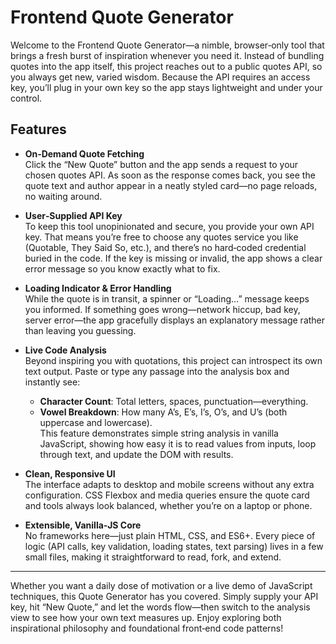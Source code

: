 # Frontend Quote Generator

Welcome to the Frontend Quote Generator—a nimble, browser‑only tool that brings a fresh burst of inspiration whenever you need it. Instead of bundling quotes into the app itself, this project reaches out to a public quotes API, so you always get new, varied wisdom. Because the API requires an access key, you’ll plug in your own key so the app stays lightweight and under your control.

## Features

- **On‑Demand Quote Fetching**  
  Click the “New Quote” button and the app sends a request to your chosen quotes API. As soon as the response comes back, you see the quote text and author appear in a neatly styled card—no page reloads, no waiting around.

- **User‑Supplied API Key**  
  To keep this tool unopinionated and secure, you provide your own API key. That means you’re free to choose any quotes service you like (Quotable, They Said So, etc.), and there’s no hard‑coded credential buried in the code. If the key is missing or invalid, the app shows a clear error message so you know exactly what to fix.

- **Loading Indicator & Error Handling**  
  While the quote is in transit, a spinner or “Loading…” message keeps you informed. If something goes wrong—network hiccup, bad key, server error—the app gracefully displays an explanatory message rather than leaving you guessing.

- **Live Code Analysis**  
  Beyond inspiring you with quotations, this project can introspect its own text output. Paste or type any passage into the analysis box and instantly see:
  - **Character Count**: Total letters, spaces, punctuation—everything.
  - **Vowel Breakdown**: How many A’s, E’s, I’s, O’s, and U’s (both uppercase and lowercase).  
  This feature demonstrates simple string analysis in vanilla JavaScript, showing how easy it is to read values from inputs, loop through text, and update the DOM with results.

- **Clean, Responsive UI**  
  The interface adapts to desktop and mobile screens without any extra configuration. CSS Flexbox and media queries ensure the quote card and tools always look balanced, whether you’re on a laptop or phone.

- **Extensible, Vanilla‑JS Core**  
  No frameworks here—just plain HTML, CSS, and ES6+. Every piece of logic (API calls, key validation, loading states, text parsing) lives in a few small files, making it straightforward to read, fork, and extend.

---

Whether you want a daily dose of motivation or a live demo of JavaScript techniques, this Quote Generator has you covered. Simply supply your API key, hit “New Quote,” and let the words flow—then switch to the analysis view to see how your own text measures up. Enjoy exploring both inspirational philosophy and foundational front‑end code patterns!

